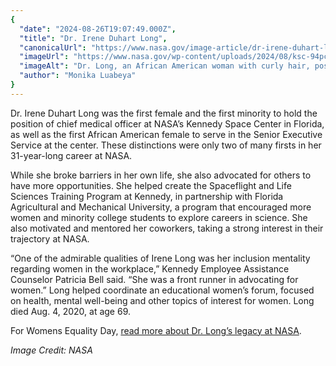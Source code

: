 ```yaml
---
{
  "date": "2024-08-26T19:07:49.000Z",
  "title": "Dr. Irene Duhart Long",
  "canonicalUrl": "https://www.nasa.gov/image-article/dr-irene-duhart-long/",
  "imageUrl": "https://www.nasa.gov/wp-content/uploads/2024/08/ksc-94pc-0901orig.jpg",
  "imageAlt": "Dr. Long, an African American woman with curly hair, poses for a picture while leaning over a white microscope. She wears large aviator-shaped glasses and a black and white patterned top and pants.",
  "author": "Monika Luabeya"
}
---
```


Dr. Irene Duhart Long was the first female and the first minority to hold the position of chief medical officer at NASA’s Kennedy Space Center in Florida, as well as the first African American female to serve in the Senior Executive Service at the center. These distinctions were only two of many firsts in her 31-year-long career at NASA.

While she broke barriers in her own life, she also advocated for others to have more opportunities. She helped create the Spaceflight and Life Sciences Training Program at Kennedy, in partnership with Florida Agricultural and Mechanical University, a program that encouraged more women and minority college students to explore careers in science. She also motivated and mentored her coworkers, taking a strong interest in their trajectory at NASA.

“One of the admirable qualities of Irene Long was her inclusion mentality regarding women in the workplace,” Kennedy Employee Assistance Counselor Patricia Bell said. “She was a front runner in advocating for women.” Long helped coordinate an educational women’s forum, focused on health, mental well-being and other topics of interest for women. Long died Aug. 4, 2020, at age 69.

For Womens Equality Day, [read more about Dr. Long’s legacy at NASA](https://www.nasa.gov/centers-and-facilities/kennedy/dr-long-remembered-as-a-trailblazer-at-nasas-kennedy-space-center/).

_Image Credit: NASA_
